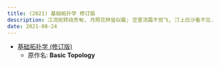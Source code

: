 ```yaml
---
title: (2021) 基础拓扑学 修订版
description: 江流宛转绕芳甸, 月照花林皆似霰; 空里流霜不觉飞, 汀上白沙看不见.
date: 2021-08-24
---
```


* [基础拓扑学 (修订版)](https://book.douban.com/subject/34899142/)
  - 原作名: **Basic Topology**
